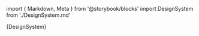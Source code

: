 import { Markdown, Meta } from '@storybook/blocks'
import DesignSystem from './DesignSystem.md'

<Markdown>{DesignSystem}</Markdown>
